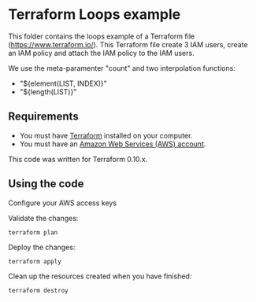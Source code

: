 # Terraform Loops example

This folder contains the loops example of a Terraform file (https://www.terraform.io/).
This Terraform file create 3 IAM users, create an IAM policy and attach the IAM policy to the IAM users.

We use the meta-paramenter "count" and two interpolation functions:

* "${element(LIST, INDEX)}"
* "${length(LIST)}"

## Requirements

* You must have [Terraform](https://www.terraform.io/) installed on your computer. 
* You must have an [Amazon Web Services (AWS) account](http://aws.amazon.com/).

This code was written for Terraform 0.10.x.

## Using the code

Configure your AWS access keys

Validate the changes:

```
terraform plan
```

Deploy the changes:

```
terraform apply
```

Clean up the resources created when you have finished:

```
terraform destroy
```